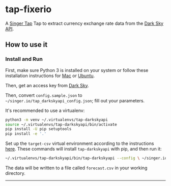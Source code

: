 # tap-fixerio

A [Singer Tap] Tap to extract currency exchange rate data from the [Dark Sky API](https://darksky.net/dev).

## How to use it

### Install and Run

First, make sure Python 3 is installed on your system or follow these
installation instructions for [Mac] or [Ubuntu].

Then, get an access key from [Dark Sky](https://darksky.net/dev).

Then, convert `config.sample.json` to
`~/singer.io/tap_darkskyapi_config.json`; fill out your parameters.

It's recommended to use a virtualenv:

```bash
python3 -m venv ~/.virtualenvs/tap-darkskyapi
source ~/.virtualenvs/tap-darkskyapi/bin/activate
pip install -U pip setuptools
pip install -e '.'
```

Set up the `target-csv` virtual environment according to the instructions
[here](https://github.com/singer-io/target-csv/blob/master/README.md).
These commands will install `tap-darkskyapi`  with pip, and then run it:

```bash
~/.virtualenvs/tap-darkskyapi/bin/tap-darkskyapi --config \ ~/singer.io/tap_darkskyapi_config.json | target-csv
```

The data will be written to a file called `forecast.csv` in your
working directory.

---

[Singer Tap]: https://singer.io
[Dark Sky API]: https://darksky.net/dev
[Mac]: http://docs.python-guide.org/en/latest/starting/install3/osx/
[Ubuntu]: https://www.digitalocean.com/community/tutorials/how-to-install-python-3-and-set-up-a-local-programming-environment-on-ubuntu-16-04
